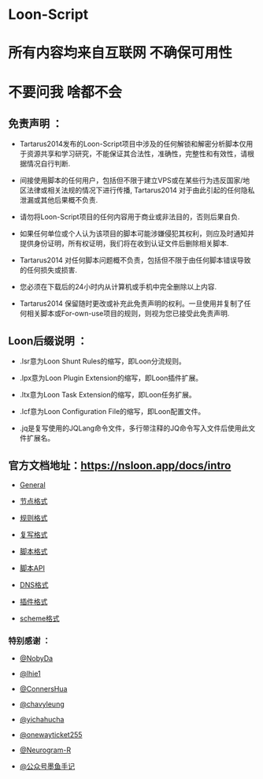 # Loon-Script

# 所有内容均来自互联网 不确保可用性

# 不要问我 啥都不会

## 免责声明 ：

* Tartarus2014发布的Loon-Script项目中涉及的任何解锁和解密分析脚本仅用于资源共享和学习研究，不能保证其合法性，准确性，完整性和有效性，请根据情况自行判断.

* 间接使用脚本的任何用户，包括但不限于建立VPS或在某些行为违反国家/地区法律或相关法规的情况下进行传播, Tartarus2014 对于由此引起的任何隐私泄漏或其他后果概不负责.

* 请勿将Loon-Script项目的任何内容用于商业或非法目的，否则后果自负.

* 如果任何单位或个人认为该项目的脚本可能涉嫌侵犯其权利，则应及时通知并提供身份证明，所有权证明，我们将在收到认证文件后删除相关脚本.

* Tartarus2014 对任何脚本问题概不负责，包括但不限于由任何脚本错误导致的任何损失或损害.

* 您必须在下载后的24小时内从计算机或手机中完全删除以上内容.

* Tartarus2014 保留随时更改或补充此免责声明的权利。一旦使用并复制了任何相关脚本或For-own-use项目的规则，则视为您已接受此免责声明.

## Loon后缀说明 ：

* .lsr意为Loon Shunt Rules的缩写，即Loon分流规则。

* .lpx意为Loon Plugin Extension的缩写，即Loon插件扩展。

* .ltx意为Loon Task Extension的缩写，即Loon任务扩展。

* .lcf意为Loon Configuration File的缩写，即Loon配置文件。

* .jq是复写使用的JQLang命令文件，多行带注释的JQ命令写入文件后使用此文件扩展名。


## 官方文档地址：https://nsloon.app/docs/intro

- [General](https://nsloon.app/docs/category/其他配置)

- [节点格式](https://nsloon.app/docs/Node/)

- [规则格式](https://nsloon.app/docs/category/规则)

- [复写格式](https://nsloon.app/docs/category/复写)

- [脚本格式](https://nsloon.app/docs/Script/)

- [脚本API](https://nsloon.app/docs/Script/script_api)

- [DNS格式](https://nsloon.app/docs/category/dns)

- [插件格式](https://nsloon.app/docs/category/插件)

- [scheme格式](https://nsloon.app/docs/category/scheme)


### 特别感谢 ：
* [@NobyDa](https://github.com/NobyDa)

* [@lhie1](https://github.com/dler-io/Rules)

* [@ConnersHua](https://github.com/ConnersHua/RuleGo/tree/master)

* [@chavyleung](https://github.com/chavyleung)

* [@yichahucha](https://github.com/yichahucha)

* [@onewayticket255](https://github.com/onewayticket255)

* [@Neurogram-R](https://github.com/Neurogram-R)

* [@公众号墨鱼手记](https://github.com/ddgksf2013)

